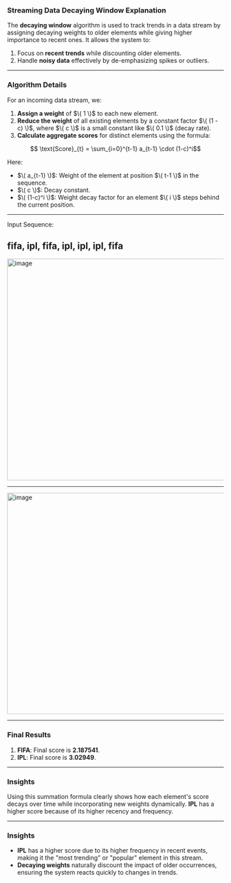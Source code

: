 ### **Streaming Data Decaying Window Explanation**

The **decaying window** algorithm is used to track trends in a data stream by assigning decaying weights to older elements while giving higher importance to recent ones. It allows the system to:

1. Focus on **recent trends** while discounting older elements.
2. Handle **noisy data** effectively by de-emphasizing spikes or outliers.

---

### **Algorithm Details**

For an incoming data stream, we:
1. **Assign a weight** of $\( 1 \)$ to each new element.
2. **Reduce the weight** of all existing elements by a constant factor $\( (1 - c) \)$, where $\( c \)$ is a small constant like $\( 0.1 \)$ (decay rate).
3. **Calculate aggregate scores** for distinct elements using the formula:  
```math
   \text{Score}_{t} = \sum_{i=0}^{t-1} a_{t-1} \cdot (1-c)^i
```
   Here:
   - $\( a_{t-1} \)$: Weight of the element at position $\( t-1 \)$ in the sequence.
   - $\( c \)$: Decay constant.
   - $\( (1-c)^i \)$: Weight decay factor for an element $\( i \)$ steps behind the current position.

---
Input Sequence:

fifa, ipl, fifa, ipl, ipl, ipl, fifa
---

<img width="515" alt="image" src="https://github.com/user-attachments/assets/ae019ff8-d1e5-4b2f-8399-d633313bd572">


---

<img width="514" alt="image" src="https://github.com/user-attachments/assets/f5e39b0f-e413-43fb-b3aa-1acffde1c7ae">


---

### **Final Results**

1. **FIFA**: Final score is **2.187541**.  
2. **IPL**: Final score is **3.02949**.  

---

### **Insights**
Using this summation formula clearly shows how each element's score decays over time while incorporating new weights dynamically. **IPL** has a higher score because of its higher recency and frequency.

---

### **Insights**
- **IPL** has a higher score due to its higher frequency in recent events, making it the "most trending" or "popular" element in this stream.  
- **Decaying weights** naturally discount the impact of older occurrences, ensuring the system reacts quickly to changes in trends.

